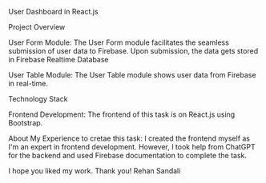 User Dashboard in React.js


Project Overview

User Form Module: The User Form module facilitates the seamless submission of user data to Firebase. Upon submission, the data gets stored in Firebase Realtime Database

User Table Module: The User Table module shows user data from Firebase in real-time.



Technology Stack

Frontend Development: The frontend of this task is on React.js using Bootstrap.



About My Experience to cretae this task: I created the frontend myself as I'm an expert in frontend development. However, I took help from ChatGPT for the backend and used Firebase documentation to complete the task.

I hope you liked my work. Thank you!
Rehan Sandali